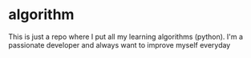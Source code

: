 # algorithm
This is just a repo where I put all my learning algorithms (python). I'm a passionate developer and always want to improve myself everyday
